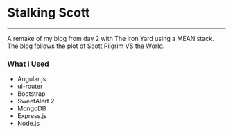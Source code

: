 # Stalking Scott
---
A remake of my blog from day 2 with The Iron Yard using a MEAN stack.
The blog follows the plot of Scott Pilgrim VS the World.

### What I Used 
- Angular.js
- ui-router
- Bootstrap
- SweetAlert 2
- MongoDB
- Express.js
- Node.js
